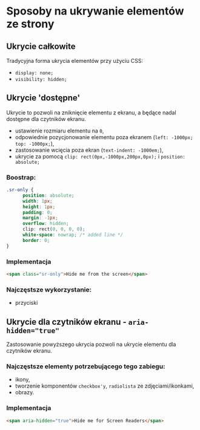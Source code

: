 # Sposoby na ukrywanie elementów ze strony

## Ukrycie całkowite
 Tradycyjna forma ukrycia elementów przy użyciu CSS:
- `display: none;`
- `visibility: hidden;`

## Ukrycie 'dostępne'

Ukrycie to pozwoli na zniknięcie elementu z ekranu, a będące nadal dostępne dla czytników ekranu.
- ustawienie rozmiaru elementu na `0`,
- odpowiednie pozycjonowanie elementu poza ekranem (`left: -1000px; top: -1000px;`),
- zastosowanie wcięcia poza ekran (`text-indent: -1000em;`),
- ukrycie za pomocą `clip: rect(0px,-1000px,200px,0px);` i `position: absolute;`

### Boostrap:
```css
.sr-only {
      position: absolute;
      width: 1px;
      height: 1px;
      padding: 0;
      margin: -1px;
      overflow: hidden;
      clip: rect(0, 0, 0, 0);
      white-space: nowrap; /* added line */
      border: 0;
}
```

### Implementacja

```html
<span class="sr-only">Hide me from the screen</span>
```

### Najczęstsze wykorzystanie:
- przyciski


## Ukrycie dla czytników ekranu - `aria-hidden="true"`

Zastosowanie powyższego ukrycia pozwoli na ukrycie elementu dla czytników ekranu.

### Najczęstsze elementy potrzebującego tego zabiegu:
- ikony,
- tworzenie komponentów `checkbox'y`, `radiolista` ze zdjęciami/ikonkami,
- obrazy.

### Implementacja

```html
<span aria-hidden="true">Hide me for Screen Readers</span>
```

